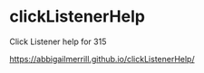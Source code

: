 # clickListenerHelp
 Click Listener help for 315

https://abbigailmerrill.github.io/clickListenerHelp/
